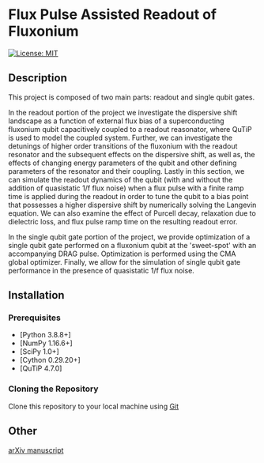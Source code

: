 # Flux Pulse Assisted Readout of Fluxonium

[![License: MIT](https://img.shields.io/badge/License-MIT-blue.svg)](https://opensource.org/licenses/MIT)

## Description

This project is composed of two main parts: readout and single qubit gates. 

In the readout portion of the project we investigate the dispersive shift landscape as a function of external flux bias of a superconducting fluxonium qubit capacitively coupled to a readout reasonator, where QuTiP is used to model the coupled system. Further, we can investigate the detunings of higher order transitions of the fluxonium with the readout resonator and the subsequent effects on the dispersive shift, as well as, the effects of changing energy parameters of the qubit and other defining parameters of the resonator and their coupling. Lastly in this section, we can simulate the readout dynamics of the qubit (with and without the addition of quasistatic 1/f flux noise) when a flux pulse with a finite ramp time is applied during the readout in order to tune the qubit to a bias point that possesses a higher dispersive shift by numerically solving the Langevin equation. We can also examine the effect of Purcell decay, relaxation due to dielectric loss, and flux pulse ramp time on the resulting readout error.

In the single qubit gate portion of the project, we provide optimization of a single qubit gate performed on a fluxonium qubit at the 'sweet-spot' with an accompanying DRAG pulse. Optimization is performed using the CMA global optimizer. Finally, we allow for the simulation of single qubit gate performance in the presence of quasistatic 1/f flux noise.

## Installation

### Prerequisites
- [Python 3.8.8+]
- [NumPy 1.16.6+]
- [SciPy 1.0+]
- [Cython 0.29.20+]
- [QuTiP 4.7.0]

### Cloning the Repository
Clone this repository to your local machine using [Git](https://github.com/AndersenQubitLab/FluxPulseAssistedFluxonium.git)

## Other
[arXiv manuscript](https://arxiv.org/abs/2309.17286)
